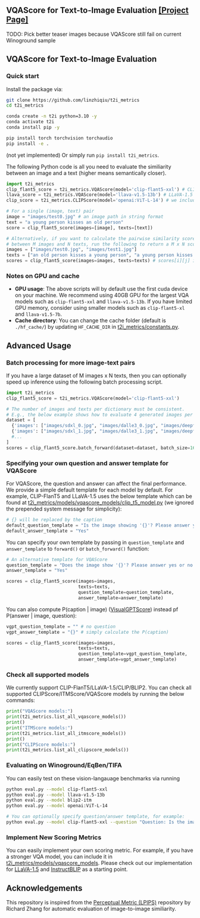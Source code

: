 
## **VQAScore for Text-to-Image Evaluation**  [[Project Page]](https://linzhiqiu.github.io/papers/vqascore/)

TODO:
Pick better teaser images because VQAScore still fail on current Winoground sample

## **VQAScore for Text-to-Image Evaluation**  
<!-- [Richard Zhang](https://richzhang.github.io/), [Phillip Isola](http://web.mit.edu/phillipi/), [Alexei A. Efros](http://www.eecs.berkeley.edu/~efros/), [Eli Shechtman](https://research.adobe.com/person/eli-shechtman/), [Oliver Wang](http://www.oliverwang.info/). In [CVPR](https://arxiv.org/abs/1801.03924), 2018.

<img src='https://richzhang.github.io/PerceptualSimilarity/index_files/fig1_v2.jpg' width=1200> -->

### Quick start

Install the package via:
```bash
git clone https://github.com/linzhiqiu/t2i_metrics
cd t2i_metrics

conda create -n t2i python=3.10 -y
conda activate t2i
conda install pip -y

pip install torch torchvision torchaudio
pip install -e .
```

(not yet implemented) Or simply run `pip install t2i_metrics`. 

The following Python code is all you need to evaluate the similiarity between an image and a text (higher means semantically closer). 

```python
import t2i_metrics
clip_flant5_score = t2i_metrics.VQAScore(model='clip-flant5-xxl') # CLIP-FlanT5 is the best scoring metric
llava_score = t2i_metrics.VQAScore(model='llava-v1.5-13b') # LLaVA-1.5 is the second best
clip_score = t2i_metrics.CLIPScore(model='openai:ViT-L-14') # we include clipscore for ablation

# For a single (image, text) pair
image = "images/test0.jpg" # an image path in string format
text = "a young person kisses an old person"
score = clip_flant5_score(images=[image], texts=[text])

# Alternatively, if you want to calculate the pairwise similarity scores 
# between M images and N texts, run the following to return a M x N score tensor.
images = ["images/test0.jpg", "images/test1.jpg"]
texts = ["an old person kisses a young person", "a young person kisses an old person"]
scores = clip_flant5_score(images=images, texts=texts) # scores[i][j] is the score between image i and text j
```

### Notes on GPU and cache
- **GPU usage**: The above scripts will by default use the first cuda device on your machine. We recommend using 40GB GPU for the largest VQA models such as `clip-flant5-xxl` and `llava-v1.5-13b`. If you have limited GPU memory, consider using smaller models such as `clip-flant5-xl` and `llava-v1.5-7b`.
- **Cache directory**: You can change the cache folder (default is `./hf_cache/`) by updating `HF_CACHE_DIR` in [t2i_metrics/constants.py](t2i_metrics/constants.py).


## **Advanced Usage**  

### Batch processing for more image-text pairs
If you have a large dataset of M images x N texts, then you can optionally speed up inference using the following batch processing script. 
```python
import t2i_metrics
clip_flant5_score = t2i_metrics.VQAScore(model='clip-flant5-xxl')

# The number of images and texts per dictionary must be consistent.
# E.g., the below example shows how to evaluate 4 generated images per text
dataset = [
  {'images': ["images/sdxl_0.jpg", "images/dalle3_0.jpg", "images/deepfloyd_0.jpg", "images/imagen2_0.jpg"], 'texts': ["an old person kisses a young person"]},
  {'images': ["images/sdxl_1.jpg", "images/dalle3_1.jpg", "images/deepfloyd_1.jpg", "images/imagen2_1.jpg"], 'texts': ["a young person kissing an old person"]},
  #...
]
scores = clip_flant5_score.batch_forward(dataset=dataset, batch_size=16) # (n_sample, 4, 1) tensor
```

### Specifying your own question and answer template for VQAScore
For VQAScore, the question and answer can affect the final performance. We provide a simple default template for each model by default. For example, CLIP-FlanT5 and LLaVA-1.5 uses the below template which can be found at [t2i_metrics/models/vqascore_models/clip_t5_model.py](t2i_metrics/models/vqascore_models/clip_t5_model.py) (we ignored the prepended system message for simplicity):

```python
# {} will be replaced by the caption
default_question_template = "Is the image showing '{}'? Please answer yes or no."
default_answer_template = "Yes"
```

You can specify your own template by passing in `question_template` and `answer_template` to `forward()` or `batch_forward()` function:

```python
# An alternative template for VQAScore
question_template = "Does the image show '{}'? Please answer yes or no."
answer_template = "Yes"

scores = clip_flant5_score(images=images,
                           texts=texts,
                           question_template=question_template,
                           answer_template=answer_template)
```

You can also compute P(caption | image) ([VisualGPTScore](https://linzhiqiu.github.io/papers/visual_gpt_score)) instead pf P(answer | image, question):
```python
vgpt_question_template = "" # no question
vgpt_answer_template = "{}" # simply calculate the P(caption)

scores = clip_flant5_score(images=images,
                           texts=texts,
                           question_template=vgpt_question_template,
                           answer_template=vgpt_answer_template)
```

### Check all supported models
We currently support CLIP-FlanT5/LLaVA-1.5/CLIP/BLIP2. You can check all supported CLIPScore/ITMScore/VQAScore models by running the below commands:

```python
print("VQAScore models:")
print(t2i_metrics.list_all_vqascore_models())
print()
print("ITMScore models:")
print(t2i_metrics.list_all_itmscore_models())
print()
print("CLIPScore models:")
print(t2i_metrics.list_all_clipscore_models())
```

### Evaluating on Winoground/EqBen/TIFA

You can easily test on these vision-langauage benchmarks via running
```bash
python eval.py --model clip-flant5-xxl
python eval.py --model llava-v1.5-13b
python eval.py --model blip2-itm
python eval.py --model openai:ViT-L-14

# You can optionally specify question/answer template, for example:
python eval.py --model clip-flant5-xxl --question "Question: Is the image showing '{}'?" --answer "Yes"
```

### Implement New Scoring Metrics
You can easily implement your own scoring metric. For example, if you have a stronger VQA model, you can include it in [t2i_metrics/models/vqascore_models](t2i_metrics/models/vqascore_models/). Please check out our implementation for [LLaVA-1.5](t2i_metrics/models/vqascore_models/llava_model.py) and [InstructBLIP](t2i_metrics/models/vqascore_models/instructblip_model.py) as a starting point.

<!-- **Table of Contents**<br>
1. [Learned Perceptual Image Patch Similarity (LPIPS) metric](#1-learned-perceptual-image-patch-similarity-lpips-metric)<br>
   a. [Basic Usage](#a-basic-usage) If you just want to run the metric through command line, this is all you need.<br>
   b. ["Perceptual Loss" usage](#b-backpropping-through-the-metric)<br>
   c. [About the metric](#c-about-the-metric)<br>
2. [Berkeley-Adobe Perceptual Patch Similarity (BAPPS) dataset](#2-berkeley-adobe-perceptual-patch-similarity-bapps-dataset)<br>
   a. [Download](#a-downloading-the-dataset)<br>
   b. [Evaluation](#b-evaluating-a-perceptual-similarity-metric-on-a-dataset)<br>
   c. [About the dataset](#c-about-the-dataset)<br>
   d. [Train the metric using the dataset](#d-using-the-dataset-to-train-the-metric)<br> -->

<!-- ## (1) Learned Perceptual Image Patch Similarity (LPIPS) metric

Evaluate the distance between image patches. **Higher means further/more different. Lower means more similar.**

### (A) Basic Usage

#### (A.I) Line commands

Example scripts to take the distance between 2 specific images, all corresponding pairs of images in 2 directories, or all pairs of images within a directory:

```
python lpips_2imgs.py -p0 imgs/ex_ref.png -p1 imgs/ex_p0.png --use_gpu
python lpips_2dirs.py -d0 imgs/ex_dir0 -d1 imgs/ex_dir1 -o imgs/example_dists.txt --use_gpu
python lpips_1dir_allpairs.py -d imgs/ex_dir_pair -o imgs/example_dists_pair.txt --use_gpu
``` -->

<!-- #### (A.II) Python code

File [test_network.py](test_network.py) shows example usage. This snippet is all you really need.

```python
import lpips
loss_fn = lpips.LPIPS(net='alex')
d = loss_fn.forward(im0,im1)
```

Variables ```im0, im1``` is a PyTorch Tensor/Variable with shape ```Nx3xHxW``` (```N``` patches of size ```HxW```, RGB images scaled in `[-1,+1]`). This returns `d`, a length `N` Tensor/Variable.

Run `python test_network.py` to take the distance between example reference image [`ex_ref.png`](imgs/ex_ref.png) to distorted images [`ex_p0.png`](./imgs/ex_p0.png) and [`ex_p1.png`](imgs/ex_p1.png). Before running it - which do you think *should* be closer?

**Some Options** By default in `model.initialize`:
- By default, `net='alex'`. Network `alex` is fastest, performs the best (as a forward metric), and is the default. For backpropping, `net='vgg'` loss is closer to the traditional "perceptual loss".
- By default, `lpips=True`. This adds a linear calibration on top of intermediate features in the net. Set this to `lpips=False` to equally weight all the features.

### (B) Backpropping through the metric

File [`lpips_loss.py`](lpips_loss.py) shows how to iteratively optimize using the metric. Run `python lpips_loss.py` for a demo. The code can also be used to implement vanilla VGG loss, without our learned weights. -->

<!-- ### (C) About the metric

**Higher means further/more different. Lower means more similar.**

We found that deep network activations work surprisingly well as a perceptual similarity metric. This was true across network architectures (SqueezeNet [2.8 MB], AlexNet [9.1 MB], and VGG [58.9 MB] provided similar scores) and supervisory signals (unsupervised, self-supervised, and supervised all perform strongly). We slightly improved scores by linearly "calibrating" networks - adding a linear layer on top of off-the-shelf classification networks. We provide 3 variants, using linear layers on top of the SqueezeNet, AlexNet (default), and VGG networks.

If you use LPIPS in your publication, please specify which version you are using. The current version is 0.1. You can set `version='0.0'` for the initial release. -->

<!-- ## (2) Berkeley Adobe Perceptual Patch Similarity (BAPPS) dataset

### (A) Downloading the dataset

Run `bash ./scripts/download_dataset.sh` to download and unzip the dataset into directory `./dataset`. It takes [6.6 GB] total. Alternatively, run `bash ./scripts/download_dataset_valonly.sh` to only download the validation set [1.3 GB].
- 2AFC train [5.3 GB]
- 2AFC val [1.1 GB]
- JND val [0.2 GB]   -->

<!-- ### (B) Evaluating a perceptual similarity metric on a dataset

Script `test_dataset_model.py` evaluates a perceptual model on a subset of the dataset.

**Dataset flags**
- `--dataset_mode`: `2afc` or `jnd`, which type of perceptual judgment to evaluate
- `--datasets`: list the datasets to evaluate
    - if `--dataset_mode 2afc`: choices are [`train/traditional`, `train/cnn`, `val/traditional`, `val/cnn`, `val/superres`, `val/deblur`, `val/color`, `val/frameinterp`]
    - if `--dataset_mode jnd`: choices are [`val/traditional`, `val/cnn`]
    
**Perceptual similarity model flags**
- `--model`: perceptual similarity model to use
    - `lpips` for our LPIPS learned similarity model (linear network on top of internal activations of pretrained network)
    - `baseline` for a classification network (uncalibrated with all layers averaged)
    - `l2` for Euclidean distance
    - `ssim` for Structured Similarity Image Metric
- `--net`: [`squeeze`,`alex`,`vgg`] for the `net-lin` and `net` models; ignored for `l2` and `ssim` models
- `--colorspace`: choices are [`Lab`,`RGB`], used for the `l2` and `ssim` models; ignored for `net-lin` and `net` models

**Misc flags**
- `--batch_size`: evaluation batch size (will default to 1)
- `--use_gpu`: turn on this flag for GPU usage

An example usage is as follows: `python ./test_dataset_model.py --dataset_mode 2afc --datasets val/traditional val/cnn --model lpips --net alex --use_gpu --batch_size 50`. This would evaluate our model on the "traditional" and "cnn" validation datasets.

### (C) About the dataset

The dataset contains two types of perceptual judgements: **Two Alternative Forced Choice (2AFC)** and **Just Noticeable Differences (JND)**.

**(1) 2AFC** Evaluators were given a patch triplet (1 reference + 2 distorted). They were asked to select which of the distorted was "closer" to the reference.

Training sets contain 2 judgments/triplet.
- `train/traditional` [56.6k triplets]
- `train/cnn` [38.1k triplets]
- `train/mix` [56.6k triplets]

Validation sets contain 5 judgments/triplet.
- `val/traditional` [4.7k triplets]
- `val/cnn` [4.7k triplets]
- `val/superres` [10.9k triplets]
- `val/deblur` [9.4k triplets]
- `val/color` [4.7k triplets]
- `val/frameinterp` [1.9k triplets]

Each 2AFC subdirectory contains the following folders:
- `ref`: original reference patches
- `p0,p1`: two distorted patches
- `judge`: human judgments - 0 if all preferred p0, 1 if all humans preferred p1

**(2) JND** Evaluators were presented with two patches - a reference and a distorted - for a limited time. They were asked if the patches were the same (identically) or different. 

Each set contains 3 human evaluations/example.
- `val/traditional` [4.8k pairs]
- `val/cnn` [4.8k pairs]

Each JND subdirectory contains the following folders:
- `p0,p1`: two patches
- `same`: human judgments: 0 if all humans thought patches were different, 1 if all humans thought patches were same

### (D) Using the dataset to train the metric

See script `train_test_metric.sh` for an example of training and testing the metric. The script will train a model on the full training set for 10 epochs, and then test the learned metric on all of the validation sets. The numbers should roughly match the **Alex - lin** row in Table 5 in the [paper](https://arxiv.org/abs/1801.03924). The code supports training a linear layer on top of an existing representation. Training will add a subdirectory in the `checkpoints` directory.

You can also train "scratch" and "tune" versions by running `train_test_metric_scratch.sh` and `train_test_metric_tune.sh`, respectively. 

## Citation

If you find this repository useful for your research, please use the following.

```
@inproceedings{zhang2018perceptual,
  title={The Unreasonable Effectiveness of Deep Features as a Perceptual Metric},
  author={Zhang, Richard and Isola, Phillip and Efros, Alexei A and Shechtman, Eli and Wang, Oliver},
  booktitle={CVPR},
  year={2018}
}
```

## Acknowledgements

This repository borrows partially from the [pytorch-CycleGAN-and-pix2pix](https://github.com/junyanz/pytorch-CycleGAN-and-pix2pix) repository. The average precision (AP) code is borrowed from the [py-faster-rcnn](https://github.com/rbgirshick/py-faster-rcnn/blob/master/lib/datasets/voc_eval.py) repository. [Angjoo Kanazawa](https://github.com/akanazawa), [Connelly Barnes](http://www.connellybarnes.com/work/), [Gaurav Mittal](https://github.com/g1910), [wilhelmhb](https://github.com/wilhelmhb), [Filippo Mameli](https://github.com/mameli), [SuperShinyEyes](https://github.com/SuperShinyEyes), [Minyoung Huh](http://people.csail.mit.edu/minhuh/) helped to improve the codebase. -->

## Acknowledgements
This repository is inspired from the [Perceptual Metric (LPIPS)](https://github.com/richzhang/PerceptualSimilarity) repository by Richard Zhang for automatic evaluation of image-to-image similiarity.